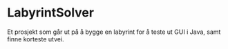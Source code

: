 # LabyrintSolver

Et prosjekt som går ut på å bygge en labyrint for å teste ut GUI i Java, samt finne korteste utvei.
